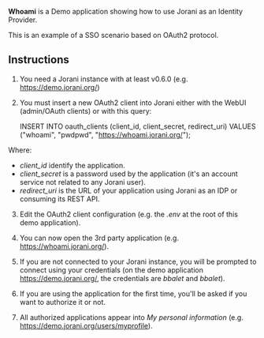 
**Whoami** is a Demo application showing how to use Jorani as an Identity Provider.

This is an example of a SSO scenario based on OAuth2 protocol.

## Instructions

1. You need a Jorani instance with at least v0.6.0 (e.g. https://demo.jorani.org/)

2. You must insert a new OAuth2 client into Jorani either with the WebUI (admin/OAuth clients) or with this query:

    INSERT INTO oauth_clients (client_id, client_secret, redirect_uri) 
    VALUES ("whoami", "pwdpwd", "https://whoami.jorani.org/");

Where:

* *client_id* identify the application.
* *client_secret* is a password used by the application (it's an account service not related to any Jorani user).
* *redirect_uri* is the URL of your application using Jorani as an IDP or consuming its REST API.

3. Edit the OAuth2 client configuration (e.g. the *.env* at the root of this demo application).

4. You can now open the 3rd party application (e.g. https://whoami.jorani.org/).

5. If you are not connected to your Jorani instance, you will be prompted to connect using your credentials (on the demo application https://demo.jorani.org/, the credentials are *bbalet* and *bbalet*).

6. If you are using the application for the first time, you'll be asked if you want to authorize it or not.

7. All authorized applications appear into *My personal information* (e.g. https://demo.jorani.org/users/myprofile).
